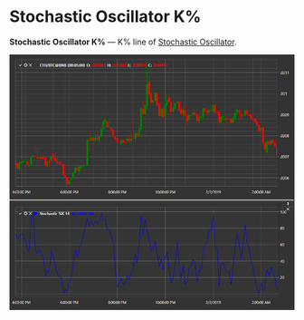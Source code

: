 # Stochastic Oscillator K%

**Stochastic Oscillator K%** — K% line of [Stochastic Oscillator](IndicatorStochasticOscillator.md). 

![IndicatorStochasticK](../images/IndicatorStochasticK.png)
